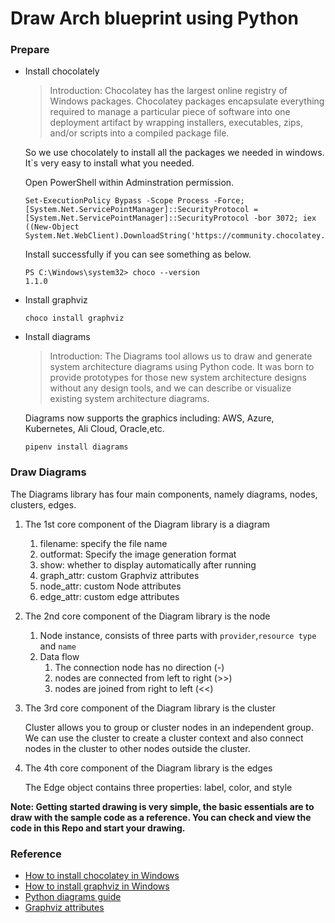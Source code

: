 # Draw Arch blueprint using Python
### Prepare

+ Install chocolately

  > Introduction: Chocolatey has the largest online registry of Windows packages. Chocolatey packages encapsulate everything required to manage a particular piece of software into one deployment artifact by wrapping installers, executables, zips, and/or scripts into a compiled package file.

  So we use chocolately to  install all the packages we needed in windows. It`s very easy to install what you needed.

  Open PowerShell within Adminstration permission.

  ```shell
  Set-ExecutionPolicy Bypass -Scope Process -Force; [System.Net.ServicePointManager]::SecurityProtocol = [System.Net.ServicePointManager]::SecurityProtocol -bor 3072; iex ((New-Object System.Net.WebClient).DownloadString('https://community.chocolatey.org/install.ps1'))
  ```

  Install successfully if you can see something as below.

  ```shell
  PS C:\Windows\system32> choco --version
  1.1.0
  ```

+ Install graphviz 

  ```shell
  choco install graphviz
  ```

+ Install diagrams

  > Introduction: The Diagrams tool allows us to draw and generate system architecture diagrams using Python code. It was born to provide prototypes for those new system architecture designs without any design tools, and we can describe or visualize existing system architecture diagrams.

  Diagrams now supports the graphics including: AWS, Azure, Kubernetes, Ali Cloud, Oracle,etc.

  ```shell
  pipenv install diagrams
  ```

### Draw Diagrams

The Diagrams library has four main components, namely diagrams, nodes, clusters, edges.

1. The 1st core component of the Diagram library is a diagram

   1. filename: specify the file name
   2. outformat: Specify the image generation format
   3. show: whether to display automatically after running
   4. graph_attr: custom Graphviz attributes
   5. node_attr: custom Node attributes
   6. edge_attr: custom edge attributes

2. The 2nd core component of the Diagram library is the node

   1. Node instance, consists of three parts with `provider`,`resource type` and `name`
   2. Data flow
      1. The connection node has no direction (-)
      2. nodes are connected from left to right (>>)
      3. nodes are joined from right to left (<<)

3. The 3rd core component of the Diagram library is the cluster

   Cluster allows you to group or cluster nodes in an independent group. We can use the cluster to create a cluster context and also connect nodes in the cluster to other nodes outside the cluster.

4. The 4th core component of the Diagram library is the edges

   The Edge object contains three properties: label, color, and style

__Note: Getting started drawing is very simple, the basic essentials are to draw with the sample code as a reference. You can check and view the code in this Repo and start your drawing.__

### Reference

+ [How to install chocolatey in Windows](https://chocolatey.org/install)
+ [How to install graphviz in Windows](https://graphviz.org/download/)
+ [Python diagrams guide ](https://diagrams.mingrammer.com/docs/guides/diagram)
+ [Graphviz attributes](https://graphviz.gitlab.io/docs/attrs/compound/)

